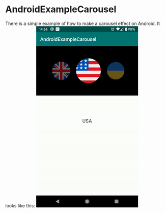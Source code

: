 # AndroidExampleCarousel
There is a simple example of how to make a carousel effect on Android.
It looks like this:
![Alt text](demo1.gif?raw=true "Optional Title")
